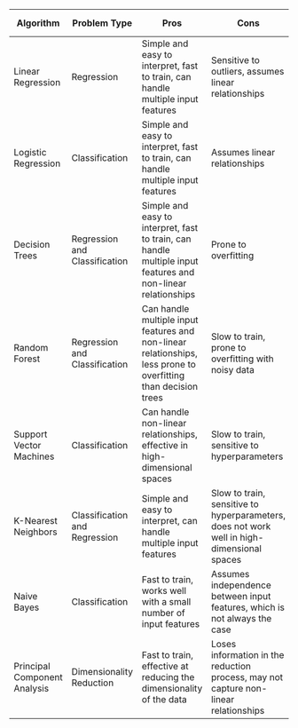 | Algorithm | Problem Type | Pros | Cons | Failure Modes | Remedies |
| --- | --- | --- | --- | --- | --- |
| Linear Regression | Regression | Simple and easy to interpret, fast to train, can handle multiple input features | Sensitive to outliers, assumes linear relationships | Overfitting, Underfitting | Regularization, Feature selection, Ensemble methods |
| Logistic Regression | Classification | Simple and easy to interpret, fast to train, can handle multiple input features | Assumes linear relationships | Overfitting, Underfitting | Regularization, Feature selection, Ensemble methods |
| Decision Trees | Regression and Classification | Simple and easy to interpret, fast to train, can handle multiple input features and non-linear relationships | Prone to overfitting | Overfitting, Underfitting | Pruning, Ensemble methods |
| Random Forest | Regression and Classification | Can handle multiple input features and non-linear relationships, less prone to overfitting than decision trees | Slow to train, prone to overfitting with noisy data | Overfitting, Underfitting | Feature selection, Ensemble methods |
| Support Vector Machines | Classification | Can handle non-linear relationships, effective in high-dimensional spaces | Slow to train, sensitive to hyperparameters | Overfitting | Regularization, Feature selection, Ensemble methods |
| K-Nearest Neighbors | Classification and Regression | Simple and easy to interpret, can handle multiple input features | Slow to train, sensitive to hyperparameters, does not work well in high-dimensional spaces | Overfitting, Underfitting | Feature selection, Ensemble methods |
| Naive Bayes | Classification | Fast to train, works well with a small number of input features | Assumes independence between input features, which is not always the case | Overfitting, Underfitting | Feature selection, Ensemble methods |
| Principal Component Analysis | Dimensionality Reduction | Fast to train, effective at reducing the dimensionality of the data | Loses information in the reduction process, may not capture non-linear relationships | Overfitting, Underfitting | Regularization, Ensemble methods |

